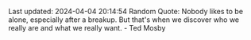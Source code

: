 Last updated: 2024-04-04 20:14:54
Random Quote: Nobody likes to be alone, especially after a breakup. But that's when we discover who we really are and what we really want. - Ted Mosby